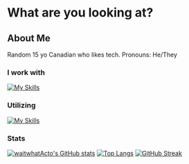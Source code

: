 # What are you looking at?
## About Me
Random 15 yo Canadian who likes tech.
Pronouns: He/They

### I work with
[![My Skills](https://skillicons.dev/icons?i=js,html,css,nodejs,cs,dotnet,postgres&perline=4&theme=dark)](https://skillicons.dev) </br>
### Utilizing
[![My Skills](https://skillicons.dev/icons?i=discord,vscode,visualstudio,github,figma,linux,git,azure,cloudflare,nginx,docker,ps,pr&perline=5&theme=dark)](https://skillicons.dev)
### Stats
[![waitwhatActo's GitHub stats](https://github-readme-stats.vercel.app/api?username=waitwhatActo&show_icons=true&theme=material-palenight&bg_color=00000000&hide_border=true)](https://github.com/waitwhatActo/github-readme-stats)
[![Top Langs](https://github-readme-stats.vercel.app/api/top-langs/?username=waitwhatacto&show_icons=true&theme=material-palenight&bg_color=00000000&hide_border=true&langs_count=3)](https://github.com/waitwhatacto/github-readme-stats)
[![GitHub Streak](https://streak-stats.demolab.com?user=waitwhatActo&hide_border=true&background=45%2C00A2EB%2CC096FF&currStreakNum=FFFFFF)](https://git.io/streak-stats)
